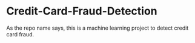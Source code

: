 # Credit-Card-Fraud-Detection
As the repo name says, this is a machine learning project to detect credit card fraud. 
